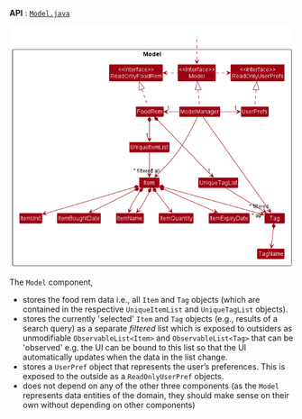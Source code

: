 <!-- markdownlint-disable-file first-line-h1 -->
**API** : [`Model.java`](/src/main/java/seedu/foodrem/model/Model.java)


![model_diagram](../images/ModelClassDiagram.png)

The `Model` component,

* stores the food rem data i.e., all `Item` and `Tag` objects (which are contained in the respective `UniqueItemList` and `UniqueTagList` objects).
* stores the currently 'selected' `Item` and `Tag` objects (e.g., results of a search query) as a separate _filtered_ list which is exposed to outsiders as unmodifiable `ObservableList<Item>` and `ObservableList<Tag>` that can be 'observed' e.g. the UI can be bound to this list so that the UI automatically updates when the data in the list change.
* stores a `UserPref` object that represents the user’s preferences. This is exposed to the outside as a `ReadOnlyUserPref` objects.
* does not depend on any of the other three components (as the `Model` represents data entities of the domain, they should make sense on their own without depending on other components)

